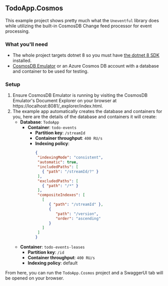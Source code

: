## TodoApp.Cosmos

This example project shows pretty much what the `Uneventful` library does while utilizing the built-in CosmosDB Change feed processor for event processing.

### What you'll need

 - The whole project targets dotnet 8 so you must have [the dotnet 8 SDK](https://dotnet.microsoft.com/en-us/download) installed.
 - [CosmosDB Emulator](https://aka.ms/cosmosdb-emulator) or an Azure Cosmos DB account with a database and container to be used for testing.

### Setup

1. Ensure CosmosDB Emulator is running by visiting the CosmosDB Emulator's Document Explorer on your browser at https://localhost:8081/_explorer/index.html.
2. The example app automatically creates the database and containers for you, here are the details of the database and containers it will create:
    - **Database**: `TodoApp`
      - **Container**: `todo-events`
        - **Partition key**: `/streamId`
        - **Container throughput**: `400 RU/s`
        - **Indexing policy**:
          ```json
          {
           "indexingMode": "consistent",
           "automatic": true,
           "includedPaths": [
             { "path": "/streamId/?" }
           ],
           "excludedPaths": [
             { "path": "/*" }
           ],
           "compositeIndexes": [
             [
                { "path": "/streamId" },
                {
                   "path": "/version",
                   "order": "ascending"
                }
             ]
           ]
          }
          ```
    - **Container**: `todo-events-leases`
        - **Partition key**: `/id`
        - **Container throughput**: `400 RU/s`
        - **Indexing policy**: default

From here, you can run the `TodoApp.Cosmos` project and a SwaggerUI tab will be opened on your browser.